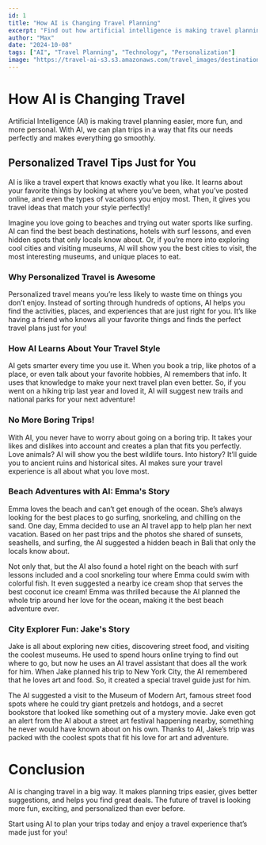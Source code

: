 ```yaml
---
id: 1
title: "How AI is Changing Travel Planning"
excerpt: "Find out how artificial intelligence is making travel planning easier and more fun."
author: "Max"
date: "2024-10-08"
tags: ["AI", "Travel Planning", "Technology", "Personalization"]
image: "https://travel-ai-s3.s3.amazonaws.com/travel_images/destination2.jpg"
---
```


# How AI is Changing Travel

Artificial Intelligence (AI) is making travel planning easier, more fun, and more personal. With AI, we can plan trips in a way that fits our needs perfectly and makes everything go smoothly.

## Personalized Travel Tips Just for You

AI is like a travel expert that knows exactly what you like. It learns about your favorite things by looking at where you’ve been, what you’ve posted online, and even the types of vacations you enjoy most. Then, it gives you travel ideas that match your style perfectly!

Imagine you love going to beaches and trying out water sports like surfing. AI can find the best beach destinations, hotels with surf lessons, and even hidden spots that only locals know about. Or, if you’re more into exploring cool cities and visiting museums, AI will show you the best cities to visit, the most interesting museums, and unique places to eat.

### Why Personalized Travel is Awesome

Personalized travel means you’re less likely to waste time on things you don’t enjoy. Instead of sorting through hundreds of options, AI helps you find the activities, places, and experiences that are just right for you. It’s like having a friend who knows all your favorite things and finds the perfect travel plans just for you!

### How AI Learns About Your Travel Style

AI gets smarter every time you use it. When you book a trip, like photos of a place, or even talk about your favorite hobbies, AI remembers that info. It uses that knowledge to make your next travel plan even better. So, if you went on a hiking trip last year and loved it, AI will suggest new trails and national parks for your next adventure!

### No More Boring Trips!

With AI, you never have to worry about going on a boring trip. It takes your likes and dislikes into account and creates a plan that fits you perfectly. Love animals? AI will show you the best wildlife tours. Into history? It’ll guide you to ancient ruins and historical sites. AI makes sure your travel experience is all about what you love most.

### Beach Adventures with AI: Emma's Story

Emma loves the beach and can’t get enough of the ocean. She’s always looking for the best places to go surfing, snorkeling, and chilling on the sand. One day, Emma decided to use an AI travel app to help plan her next vacation. Based on her past trips and the photos she shared of sunsets, seashells, and surfing, the AI suggested a hidden beach in Bali that only the locals know about.

Not only that, but the AI also found a hotel right on the beach with surf lessons included and a cool snorkeling tour where Emma could swim with colorful fish. It even suggested a nearby ice cream shop that serves the best coconut ice cream! Emma was thrilled because the AI planned the whole trip around her love for the ocean, making it the best beach adventure ever.

### City Explorer Fun: Jake's Story

Jake is all about exploring new cities, discovering street food, and visiting the coolest museums. He used to spend hours online trying to find out where to go, but now he uses an AI travel assistant that does all the work for him. When Jake planned his trip to New York City, the AI remembered that he loves art and food. So, it created a special travel guide just for him.

The AI suggested a visit to the Museum of Modern Art, famous street food spots where he could try giant pretzels and hotdogs, and a secret bookstore that looked like something out of a mystery movie. Jake even got an alert from the AI about a street art festival happening nearby, something he never would have known about on his own. Thanks to AI, Jake’s trip was packed with the coolest spots that fit his love for art and adventure.

# Conclusion

AI is changing travel in a big way. It makes planning trips easier, gives better suggestions, and helps you find great deals. The future of travel is looking more fun, exciting, and personalized than ever before.

Start using AI to plan your trips today and enjoy a travel experience that’s made just for you!